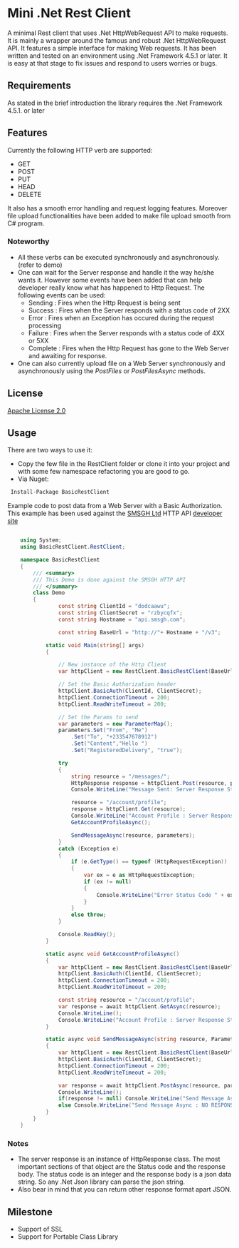 ﻿
Mini .Net Rest Client
=======================
    
A minimal Rest client that uses .Net HttpWebRequest API to make requests. 
It is mainly a wrapper around the famous and robust .Net HttpWebRequest API.
It features a simple interface for making Web requests. 
It has been written and tested on an environment using .Net Framework 4.5.1 or later. 
It is easy at that stage to fix issues and respond to users worries or bugs.

## Requirements
As stated in the brief introduction the library requires the .Net Framework 4.5.1. or later

## Features
Currently the following HTTP verb are supported:

* GET
* POST
* PUT
* HEAD
* DELETE

It also has a smooth error handling and request logging features. 
Moreover file upload functionalities have been added to make file upload smooth from C# program.

### Noteworthy
* All these verbs can be executed synchronously and asynchronously.(refer to demo)
* One can wait for the Server response and handle it the way he/she wants it. However some events have been added that can help developer really know what has happened to Http Request. The following events can be used:
    - Sending : Fires when the Http Request is being sent
    - Success : Fires when the Server responds with a status code of 2XX
    - Error : Fires when an Exception has occured during the request processing
    - Failure : Fires when the Server responds with a status code of 4XX or 5XX
    - Complete : Fires when the Http Request has gone to the Web Server and awaiting for response.
* One can also currently upload file on a Web Server synchronously and asynchronously using the *PostFiles* or *PostFilesAsync* methods.

## **License**
[Apache License 2.0](http://www.apache.org/licenses/LICENSE-2.0.txt)

## Usage
There are two ways to use it:
* Copy the few file in the RestClient folder or clone it into your project and with some few namespace refactoring you are good to go.
* Via Nuget: 

```c#
 Install-Package BasicRestClient
```

Example code to post data from a Web Server with a Basic Authorization. This example has been used against the [SMSGH Ltd](http://www.smsgh.com/) HTTP API [developer site](http://developers.smsgh.com/)

```c#

    using System;
    using BasicRestClient.RestClient;

    namespace BasicRestClient
    {
        /// <summary>
        /// This Demo is done against the SMSGH HTTP API
        /// </summary>
        class Demo
        {
                const string ClientId = "dodcaawu";
                const string ClientSecret = "rzbycqfx";
                const string Hostname = "api.smsgh.com";

                const string BaseUrl = "http://"+ Hostname + "/v3";

            static void Main(string[] args)
            {

                // New instance of the Http Client
                var httpClient = new RestClient.BasicRestClient(BaseUrl);

                // Set the Basic Authorization header
                httpClient.BasicAuth(ClientId, ClientSecret);
                httpClient.ConnectionTimeout = 200;
                httpClient.ReadWriteTimeout = 200;

                // Set the Params to send
                var parameters = new ParameterMap();
                parameters.Set("From", "Me")
                    .Set("To", "+233547678912")
                    .Set("Content","Hello ")
                    .Set("RegisteredDelivery", "true");

                try
                {
                    string resource = "/messages/";
                    HttpResponse response = httpClient.Post(resource, parameters);
                    Console.WriteLine("Message Sent: Server Response Status " + response.Status);

                    resource = "/account/profile";
                    response = httpClient.Get(resource);
                    Console.WriteLine("Account Profile : Server Response Status " + response.Status);
                    GetAccountProfileAsync();

                    SendMessageAsync(resource, parameters);
                }
                catch (Exception e)
                {
                    if (e.GetType() == typeof (HttpRequestException))
                    {
                        var ex = e as HttpRequestException;
                        if (ex != null)
                        {
                            Console.WriteLine("Error Status Code " + ex.HttpResponse.Status);
                        }
                    }
                    else throw;
                }

                Console.ReadKey();
            }

            static async void GetAccountProfileAsync()
            {
                var httpClient = new RestClient.BasicRestClient(BaseUrl);
                httpClient.BasicAuth(ClientId, ClientSecret);
                httpClient.ConnectionTimeout = 200;
                httpClient.ReadWriteTimeout = 200;

                const string resource = "/account/profile";
                var response = await httpClient.GetAsync(resource);
                Console.WriteLine();
                Console.WriteLine("Account Profile : Server Response Status " + response.Status);
            }

            static async void SendMessageAsync(string resource, ParameterMap parameters)
            {
                var httpClient = new RestClient.BasicRestClient(BaseUrl);
                httpClient.BasicAuth(ClientId, ClientSecret);
                httpClient.ConnectionTimeout = 200;
                httpClient.ReadWriteTimeout = 200;

                var response = await httpClient.PostAsync(resource, parameters);
                Console.WriteLine();
                if(response != null) Console.WriteLine("Send Message Async : Server Response Status " + response.Status);  
                else Console.WriteLine("Send Message Async : NO RESPONSE" );
            }
        }
    }

```

### Notes

* The server response is an instance of HttpResponse class. The most important sections of that object are the Status code and the response body. 
The status code is an integer and the response body is a json data string. So any .Net Json library can parse the json string.
* Also bear in mind that you can return other response format apart JSON.

## Milestone

* Support of SSL
* Support for Portable Class Library


